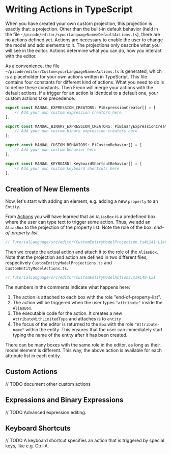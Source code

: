 <script>
    import Note from "$lib/notes/Note.svelte";
    import Figure from "$lib/figures/Figure.svelte";
</script>

# Writing Actions in TypeScript

When you have created your own custom projection, this projection is exactly that:
a projection. Other than the built-in default behavior (held in the file
`~/picode/editor/<yourLanguageName>DefaultActions.ts`), there are no actions defined yet.
Actions are necessary to enable the user to change the model and add elements to it.
The projections only describe what you will see in the editor.
Actions determine what you can do, how you interact with the editor.

As a convenience, the file `~/picode/editor/Custom<yourLanguageName>Actions.ts` is generated, which is a placeholder
for your own actions written in TypeScript. This file contains four constants for
different kind of actions. What you need to
do is to define these constants. Then Freon will merge your actions
with the default actions. If a trigger for an action is identical to a default one,
your custom actions take precedence.

```ts
export const MANUAL_EXPRESSION_CREATORS: PiExpressionCreator[] = [
	// Add your own custom expression creators here
];

export const MANUAL_BINARY_EXPRESSION_CREATORS: PiBinaryExpressionCreator[] = [
	// Add your own custom binary expression creators here
];

export const MANUAL_CUSTOM_BEHAVIORS: PiCustomBehavior[] = [
	// Add your own custom behavior here
];

export const MANUAL_KEYBOARD: KeyboardShortcutBehavior[] = [
	// Add your own custom keyboard shortcuts here
];
```

## Creation of New Elements

Now, let's start with adding an element, e.g. adding a new `property` to an
`Entity`.

From [Actions](/060_Under_the_Hood/010_The_Editor_Framework#defining-actions) you will have learned
that an `AliasBox` is a predefined box where the user can type text to trigger some action.
Thus, we add an `AliasBox` to the projection of the property list.
Note the role of the box: _end-of-property-list_.

```ts
// TutorialLanguage/src/editor/CustomEntityModelProjection.ts#L141-L146
```

Then we create the actual action and attach it to the role of the `AliasBox`. Note that the projection
and action
are defined in two different files, respectively `CustomEntityModelProjections.ts` and `CustomEntityModelActions.ts`.

```ts
// TutorialLanguage/src/editor/CustomEntityModelActions.ts#L40-L51
```

The numbers in the comments indicate what happens here:

1. The action is attached to each box with the role "end-of-property-list".
2. The action will be triggered when the user types `"attribute"` inside the `AliasBox`.
3. The executable code for the action. It creates a new `AttributeWithLimitedType` and attaches is to `entity`
4. The focus of the editor is returned to the `Box` with the role `"Attribute-name"`
   within the entity. This ensures that the user can immediately start typing the name of the entity after it has been created.

There can be many boxes with the same role in the editor, as long as their model element is different.
This way, the above action is available for each attribute list in each entity.

<!--- // TODO: describe the optional properties --->

## Custom Actions

// TODO document other custom actions

## Expressions and Binary Expressions

// TODO Advanced expression editing.

## Keyboard Shortcuts

// TODO A keyboard shortcut specifies an action that is triggered by special keys, like e.g. Ctrl-A.
